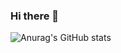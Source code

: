 ### Hi there 👋

![Anurag's GitHub stats](https://github-readme-stats.vercel.app/api?username=AParovyshnaya&theme=cobalt&show_icons=true)

<!--
**OlegMeltow/OlegMeltow** is a ✨ _special_ ✨ repository because its `README.md` (this file) appears on your GitHub profile.

Here are some ideas to get you started:


- 🔭 I’m currently working on ...
- 🌱 I’m currently learning ...
- 👯 I’m looking to collaborate on ...
- 🤔 I’m looking for help with ...
- 💬 Ask me about ...
- 📫 How to reach me: ...
- 😄 Pronouns: ...
- ⚡ Fun fact: ...
-->
